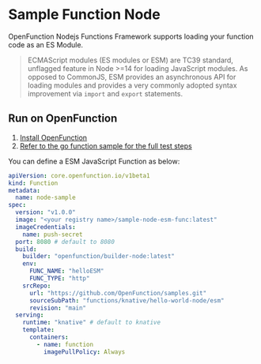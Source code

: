 # Sample Function Node

OpenFunction Nodejs Functions Framework supports loading your function code as an ES Module.

> ECMAScript modules (ES modules or ESM) are TC39 standard, unflagged feature in Node >=14 for loading JavaScript modules. As opposed to CommonJS, ESM provides an asynchronous API for loading modules and provides a very commonly adopted syntax improvement via `import` and `export` statements.

## Run on OpenFunction

1. [Install OpenFunction](https://github.com/OpenFunction/OpenFunction#install-openfunction)
2. [Refer to the go function sample for the full test steps](../../hello-world-go/README.md)

You can define a ESM JavaScript Function as below:

```yaml
apiVersion: core.openfunction.io/v1beta1
kind: Function
metadata:
  name: node-sample
spec:
  version: "v1.0.0"
  image: "<your registry name>/sample-node-esm-func:latest"
  imageCredentials:
    name: push-secret
  port: 8080 # default to 8080
  build:
    builder: "openfunction/builder-node:latest"
    env:
      FUNC_NAME: "helloESM"
      FUNC_TYPE: "http"
    srcRepo:
      url: "https://github.com/OpenFunction/samples.git"
      sourceSubPath: "functions/knative/hello-world-node/esm"
      revision: "main"
  serving:
    runtime: "knative" # default to knative
    template:
      containers:
        - name: function
          imagePullPolicy: Always
```